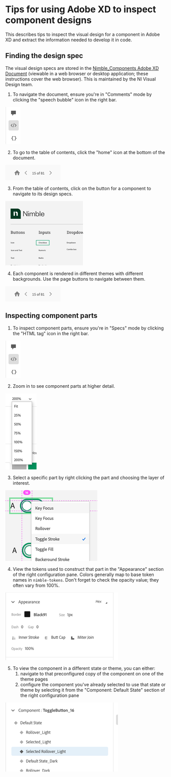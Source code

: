 # Tips for using Adobe XD to inspect component designs

This describes tips to inspect the visual design for a component in Adobe XD and extract the information needed to develop it in code.

## Finding the design spec

The visual design specs are stored in the [Nimble_Components Adobe XD Document](https://xd.adobe.com/view/8ce280ab-1559-4961-945c-182955c7780b-d9b1/) (viewable in a web browser or desktop application; these instructions cover the web browser). This is maintained by the NI Visual Design team.

1. To navigate the document, ensure you're in "Comments" mode by clicking the "speech bubble" icon in the right bar.

![Right bar](/packages/nimble-components/docs/images/xd-right-bar.png)

2. To go to the table of contents, click the "home" icon at the bottom of the document.

![Home](/packages/nimble-components/docs/images/xd-home-and-pages.png)

3. From the table of contents, click on the button for a component to navigate to its design specs.

![Components](/packages/nimble-components/docs/images/xd-components.png)

4. Each component is rendered in different themes with different backgrounds. Use the page buttons to navigate between them.

![Pages](/packages/nimble-components/docs/images/xd-home-and-pages.png)



## Inspecting component parts

1. To inspect component parts, ensure you're in "Specs" mode by clicking the "HTML tag" icon in the right bar.

![Right bar](/packages/nimble-components/docs/images/xd-right-bar.png)

2. Zoom in to see component parts at higher detail.

![Zoom](/packages/nimble-components/docs/images/xd-zoom.png)

3. Select a specific part by right clicking the part and choosing the layer of interest.

![Parts](/packages/nimble-components/docs/images/xd-parts-menu.png)

4. View the tokens used to construct that part in the "Appearance" section of the right configuration pane. Colors generally map to base token names in `nimble-tokens`. Don't forget to check the opacity value; they often vary from 100%.

![Parts](/packages/nimble-components/docs/images/xd-appearance.png)

5. To view the component in a different state or theme, you can either:
    1. navigate to that preconfigured copy of the component on one of the theme pages
    2. configure the component you've already selected to use that state or theme by selecting it from the "Component: Default State" section of the right configuration pane

![States](/packages/nimble-components/docs/images/xd-states.png)

